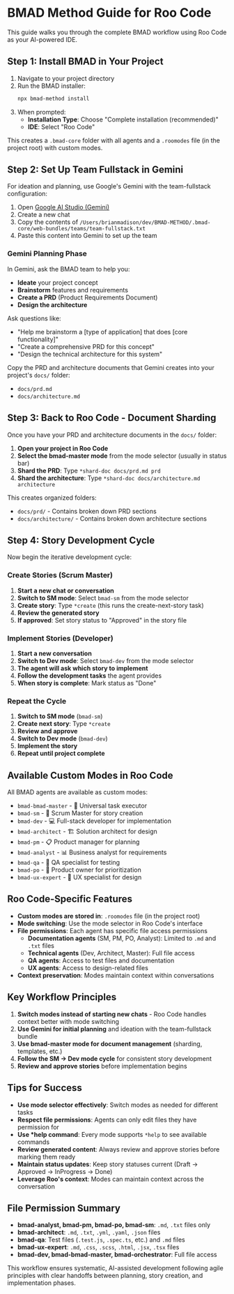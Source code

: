 # BMAD Method Guide for Roo Code

This guide walks you through the complete BMAD workflow using Roo Code as your AI-powered IDE.

## Step 1: Install BMAD in Your Project

1. Navigate to your project directory
2. Run the BMAD installer:
   ```bash
   npx bmad-method install
   ```
3. When prompted:
   - **Installation Type**: Choose "Complete installation (recommended)"
   - **IDE**: Select "Roo Code"

This creates a `.bmad-core` folder with all agents and a `.roomodes` file (in the project root) with custom modes.

## Step 2: Set Up Team Fullstack in Gemini

For ideation and planning, use Google's Gemini with the team-fullstack configuration:

1. Open [Google AI Studio (Gemini)](https://aistudio.google.com/)
2. Create a new chat
3. Copy the contents of `/Users/brianmadison/dev/BMAD-METHOD/.bmad-core/web-bundles/teams/team-fullstack.txt`
4. Paste this content into Gemini to set up the team

### Gemini Planning Phase

In Gemini, ask the BMAD team to help you:

- **Ideate** your project concept
- **Brainstorm** features and requirements
- **Create a PRD** (Product Requirements Document)
- **Design the architecture**

Ask questions like:

- "Help me brainstorm a [type of application] that does [core functionality]"
- "Create a comprehensive PRD for this concept"
- "Design the technical architecture for this system"

Copy the PRD and architecture documents that Gemini creates into your project's `docs/` folder:

- `docs/prd.md`
- `docs/architecture.md`

## Step 3: Back to Roo Code - Document Sharding

Once you have your PRD and architecture documents in the `docs/` folder:

1. **Open your project in Roo Code**
2. **Select the bmad-master mode** from the mode selector (usually in status bar)
3. **Shard the PRD**: Type `*shard-doc docs/prd.md prd`
4. **Shard the architecture**: Type `*shard-doc docs/architecture.md architecture`

This creates organized folders:

- `docs/prd/` - Contains broken down PRD sections
- `docs/architecture/` - Contains broken down architecture sections

## Step 4: Story Development Cycle

Now begin the iterative development cycle:

### Create Stories (Scrum Master)

1. **Start a new chat or conversation**
2. **Switch to SM mode**: Select `bmad-sm` from the mode selector
3. **Create story**: Type `*create` (this runs the create-next-story task)
4. **Review the generated story**
5. **If approved**: Set story status to "Approved" in the story file

### Implement Stories (Developer)

1. **Start a new conversation**
2. **Switch to Dev mode**: Select `bmad-dev` from the mode selector
3. **The agent will ask which story to implement**
4. **Follow the development tasks** the agent provides
5. **When story is complete**: Mark status as "Done"

### Repeat the Cycle

1. **Switch to SM mode** (`bmad-sm`)
2. **Create next story**: Type `*create`
3. **Review and approve**
4. **Switch to Dev mode** (`bmad-dev`)
5. **Implement the story**
6. **Repeat until project complete**

## Available Custom Modes in Roo Code

All BMAD agents are available as custom modes:

- `bmad-bmad-master` - 🧙 Universal task executor
- `bmad-sm` - 🏃 Scrum Master for story creation
- `bmad-dev` - 💻 Full-stack developer for implementation
- `bmad-architect` - 🏗️ Solution architect for design
- `bmad-pm` - 📋 Product manager for planning
- `bmad-analyst` - 📊 Business analyst for requirements
- `bmad-qa` - 🧪 QA specialist for testing
- `bmad-po` - 🎯 Product owner for prioritization
- `bmad-ux-expert` - 🎨 UX specialist for design

## Roo Code-Specific Features

- **Custom modes are stored in**: `.roomodes` file (in the project root)
- **Mode switching**: Use the mode selector in Roo Code's interface
- **File permissions**: Each agent has specific file access permissions
  - **Documentation agents** (SM, PM, PO, Analyst): Limited to `.md` and `.txt` files
  - **Technical agents** (Dev, Architect, Master): Full file access
  - **QA agents**: Access to test files and documentation
  - **UX agents**: Access to design-related files
- **Context preservation**: Modes maintain context within conversations

## Key Workflow Principles

1. **Switch modes instead of starting new chats** - Roo Code handles context better with mode switching
2. **Use Gemini for initial planning** and ideation with the team-fullstack bundle
3. **Use bmad-master mode for document management** (sharding, templates, etc.)
4. **Follow the SM → Dev mode cycle** for consistent story development
5. **Review and approve stories** before implementation begins

## Tips for Success

- **Use mode selector effectively**: Switch modes as needed for different tasks
- **Respect file permissions**: Agents can only edit files they have permission for
- **Use \*help command**: Every mode supports `*help` to see available commands
- **Review generated content**: Always review and approve stories before marking them ready
- **Maintain status updates**: Keep story statuses current (Draft → Approved → InProgress → Done)
- **Leverage Roo's context**: Modes can maintain context across the conversation

## File Permission Summary

- **bmad-analyst, bmad-pm, bmad-po, bmad-sm**: `.md`, `.txt` files only
- **bmad-architect**: `.md`, `.txt`, `.yml`, `.yaml`, `.json` files
- **bmad-qa**: Test files (`.test.js`, `.spec.ts`, etc.) and `.md` files
- **bmad-ux-expert**: `.md`, `.css`, `.scss`, `.html`, `.jsx`, `.tsx` files
- **bmad-dev, bmad-bmad-master, bmad-orchestrator**: Full file access

This workflow ensures systematic, AI-assisted development following agile principles with clear handoffs between planning, story creation, and implementation phases.
